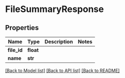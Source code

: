 # FileSummaryResponse

## Properties
Name | Type | Description | Notes
------------ | ------------- | ------------- | -------------
**file_id** | **float** |  | 
**name** | **str** |  | 

[[Back to Model list]](../README.md#documentation-for-models) [[Back to API list]](../README.md#documentation-for-api-endpoints) [[Back to README]](../README.md)

